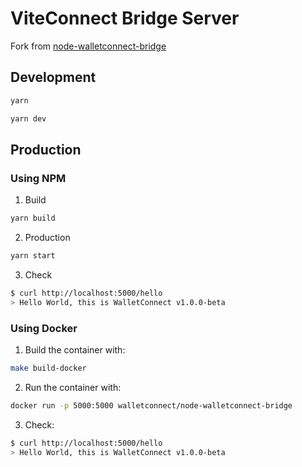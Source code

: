 # ViteConnect Bridge Server

Fork from [node-walletconnect-bridge](https://github.com/WalletConnect/node-walletconnect-bridge)

## Development

```bash
yarn

yarn dev
```

## Production

### Using NPM

1. Build

```bash
yarn build
```

2. Production

```bash
yarn start
```

3. Check

```bash
$ curl http://localhost:5000/hello
> Hello World, this is WalletConnect v1.0.0-beta
```

### Using Docker

1. Build the container with:

```bash
make build-docker
```

2. Run the container with:

```bash
docker run -p 5000:5000 walletconnect/node-walletconnect-bridge
```

3. Check:

```bash
$ curl http://localhost:5000/hello
> Hello World, this is WalletConnect v1.0.0-beta
```
